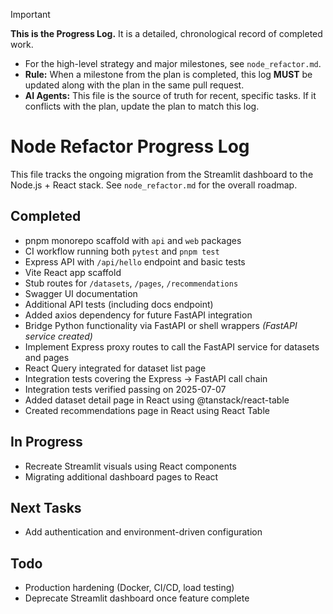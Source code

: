 > [!IMPORTANT]
> **This is the Progress Log.** It is a detailed, chronological record of completed work.
> - For the high-level strategy and major milestones, see `node_refactor.md`.
> - **Rule:** When a milestone from the plan is completed, this log **MUST** be updated along with the plan in the same pull request.
> - **AI Agents:** This file is the source of truth for recent, specific tasks. If it conflicts with the plan, update the plan to match this log.

# Node Refactor Progress Log

This file tracks the ongoing migration from the Streamlit dashboard to the Node.js + React stack. See `node_refactor.md` for the overall roadmap.

## Completed
- pnpm monorepo scaffold with `api` and `web` packages
- CI workflow running both `pytest` and `pnpm test`
- Express API with `/api/hello` endpoint and basic tests
- Vite React app scaffold
- Stub routes for `/datasets`, `/pages`, `/recommendations`
- Swagger UI documentation
- Additional API tests (including docs endpoint)
- Added axios dependency for future FastAPI integration
- Bridge Python functionality via FastAPI or shell wrappers *(FastAPI service created)*
- Implement Express proxy routes to call the FastAPI service for datasets and pages
- React Query integrated for dataset list page
- Integration tests covering the Express → FastAPI call chain
- Integration tests verified passing on 2025-07-07
- Added dataset detail page in React using @tanstack/react-table
- Created recommendations page in React using React Table

## In Progress
- Recreate Streamlit visuals using React components
- Migrating additional dashboard pages to React

## Next Tasks
- Add authentication and environment-driven configuration

## Todo
- Production hardening (Docker, CI/CD, load testing)
- Deprecate Streamlit dashboard once feature complete
